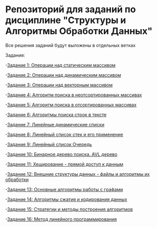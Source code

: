 # Репозиторий для заданий по дисциплине "Структуры и Алгоритмы Обработки Данных"
Все решения заданий будут выложены в отдельных ветках

Задания:

-[Задание 1: Операции над статическим массивом](https://github.com/tarassio123/1/blob/main/1%20massive)

-[Задание 2: Операции над динамическим массивом](https://github.com/tarassio123/1/blob/main/Dynamic%20arrays)

-[Задание 3: Операции над векторным массивом](https://github.com/tarassio123/1/blob/main/Vector%20arrays)

-[Задание 4: Алгоритм поиска в неотсортированных массивах](https://github.com/tarassio123/1/blob/main/4%20Algorithm)

-[Задание 5: Алгоритм поиска в отсортированных массивах](https://github.com/tarassio123/1/blob/main/5%20Algorithm)

-[Задание 6: Алгоритмы поиска строк в тексте](https://github.com/tarassio123/1/blob/main/6%20Algorithm)

-[Задание 7: Линейные динамические списки](https://github.com/tarassio123/1/blob/main/7%20Algorithm)

-[Задание 8: Линейный список стек и его применение](https://github.com/tarassio123/1/blob/main/8%20Stack)

-[Задание 9: Линейный список Очередь](https://github.com/tarassio123/1/blob/main/9%20Algorithm)

-[Задание 10: Бинарное дерево поиска. AVL дерево](https://github.com/tarassio123/1/blob/main/10%20Algorithm)

-[Задание 11: Хеширование - прямой доступ к данным](https://github.com/tarassio123/1/blob/main/11%20Algorithm)

-[Задание 12: Внешние структуры данных - файлы  и алгоритмы их обработки](https://github.com/tarassio123/1/blob/main/12)

-[Задание 13: Основные алгоритмы работы с графами](https://github.com/tarassio123/1/blob/main/13)

-[Задание 14: Алгоритмы сжатия и кодирования данных](https://github.com/tarassio123/1/blob/main/14)

-[Задание 15: Стратегии и методы построения алгоритмов](https://github.com/tarassio123/1/blob/main/15)

-[Задание 16: Метод линейного программирования](https://github.com/tarassio123/1/blob/main/16)


